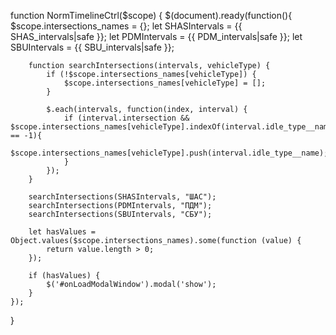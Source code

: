 function NormTimelineCtrl($scope) {
    $(document).ready(function(){
        $scope.intersections_names = {};
        let SHASIntervals = {{ SHAS_intervals|safe }};
        let PDMIntervals = {{ PDM_intervals|safe }};
        let SBUIntervals = {{ SBU_intervals|safe }};
        
        function searchIntersections(intervals, vehicleType) {
            if (!$scope.intersections_names[vehicleType]) {
                $scope.intersections_names[vehicleType] = [];
            }
            
            $.each(intervals, function(index, interval) {
                if (interval.intersection && $scope.intersections_names[vehicleType].indexOf(interval.idle_type__name) == -1){
                    $scope.intersections_names[vehicleType].push(interval.idle_type__name);
                }
            });
        }
        
        searchIntersections(SHASIntervals, "ШАС");
        searchIntersections(PDMIntervals, "ПДМ");
        searchIntersections(SBUIntervals, "СБУ");

        let hasValues = Object.values($scope.intersections_names).some(function (value) {
            return value.length > 0;
        });
        
        if (hasValues) {
            $('#onLoadModalWindow').modal('show');
        }
    });
}
